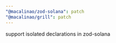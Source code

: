 ```yaml
---
"@macalinao/zod-solana": patch
"@macalinao/grill": patch
---
```


support isolated declarations in zod-solana
